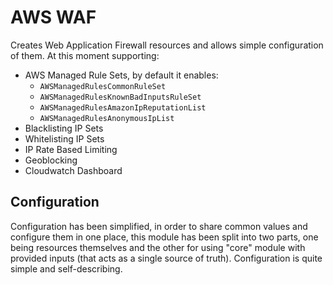 # AWS WAF

Creates Web Application Firewall resources and allows simple configuration of them. At this moment supporting:

- AWS Managed Rule Sets, by default it enables:
    - `AWSManagedRulesCommonRuleSet`
    - `AWSManagedRulesKnownBadInputsRuleSet`
    - `AWSManagedRulesAmazonIpReputationList`
    - `AWSManagedRulesAnonymousIpList`
- Blacklisting IP Sets
- Whitelisting IP Sets
- IP Rate Based Limiting
- Geoblocking
- Cloudwatch Dashboard

## Configuration

Configuration has been simplified, in order to share common values and configure them in one place, this module has been split into two parts, one being resources themselves and the other for using "core" module with provided inputs (that acts as a single source of truth). Configuration is quite simple and self-describing.
